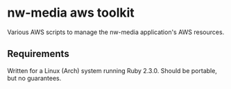 # nw-media aws toolkit

Various AWS scripts to manage the nw-media application's AWS resources.

## Requirements

Written for a Linux (Arch) system running Ruby 2.3.0.  Should be portable, but no guarantees.
